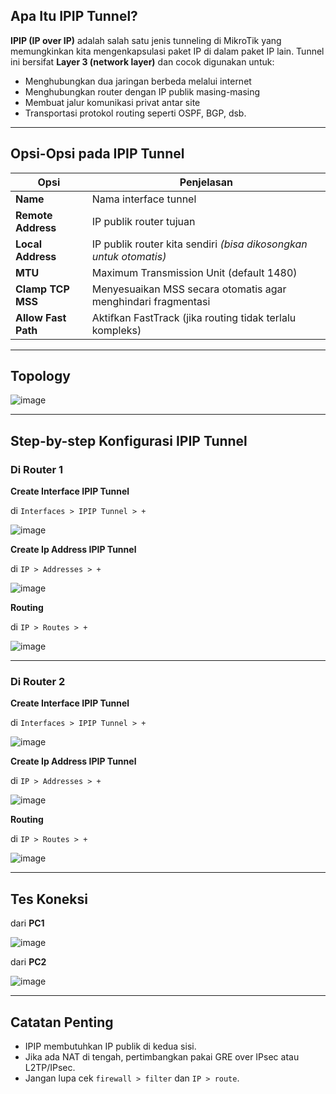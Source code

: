 
## Apa Itu IPIP Tunnel?

**IPIP (IP over IP)** adalah salah satu jenis tunneling di MikroTik yang memungkinkan kita mengenkapsulasi paket IP di dalam paket IP lain. Tunnel ini bersifat **Layer 3 (network layer)** dan cocok digunakan untuk:

- Menghubungkan dua jaringan berbeda melalui internet
- Menghubungkan router dengan IP publik masing-masing
- Membuat jalur komunikasi privat antar site
- Transportasi protokol routing seperti OSPF, BGP, dsb.

---

## Opsi-Opsi pada IPIP Tunnel

| Opsi              | Penjelasan |
|-------------------|------------|
| **Name**          | Nama interface tunnel |
| **Remote Address**| IP publik router tujuan |
| **Local Address** | IP publik router kita sendiri *(bisa dikosongkan untuk otomatis)* |
| **MTU**           | Maximum Transmission Unit (default 1480) |
| **Clamp TCP MSS** | Menyesuaikan MSS secara otomatis agar menghindari fragmentasi |
| **Allow Fast Path** | Aktifkan FastTrack (jika routing tidak terlalu kompleks) |

---

## Topology

![image](https://github.com/user-attachments/assets/9124c347-ecdc-47ea-accc-dc1dab577ca9)

---

## Step-by-step Konfigurasi IPIP Tunnel

### Di Router 1
**Create Interface IPIP Tunnel**

di `Interfaces > IPIP Tunnel > +`

![image](https://github.com/user-attachments/assets/ed2d6696-1958-4496-a077-37dce4d4ff09)

**Create Ip Address IPIP Tunnel**

di `IP > Addresses > +`

![image](https://github.com/user-attachments/assets/ca0c4c53-9cab-4b0c-a983-532e45257072)

**Routing**

di `IP > Routes > +`

![image](https://github.com/user-attachments/assets/d3e0b557-24a2-4c18-9b94-b7bdc468e094)

---

### Di Router 2

**Create Interface IPIP Tunnel**

di `Interfaces > IPIP Tunnel > +`

![image](https://github.com/user-attachments/assets/5753530b-f1bc-467e-b9fb-2f2fbf4d6ff4)

**Create Ip Address IPIP Tunnel**

di `IP > Addresses > +`

![image](https://github.com/user-attachments/assets/7d95e457-18d5-4b72-b0ba-6ed625229ef7)

**Routing**

di `IP > Routes > +`

![image](https://github.com/user-attachments/assets/5ef2fc7b-8735-4433-a637-ca4093fcce2a)


---

## Tes Koneksi

dari **PC1**

![image](https://github.com/user-attachments/assets/c45a64a6-8fba-4645-a8a4-f84a50f5435e)

dari **PC2**

![image](https://github.com/user-attachments/assets/3c6196f2-7a04-4c66-a398-d953c5e7e7d4)

---

## Catatan Penting

- IPIP membutuhkan IP publik di kedua sisi.
- Jika ada NAT di tengah, pertimbangkan pakai GRE over IPsec atau L2TP/IPsec.
- Jangan lupa cek `firewall > filter` dan `IP > route`.
